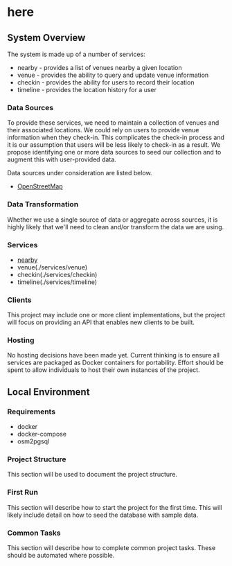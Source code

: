 # here

## System Overview

The system is made up of a number of services:

- nearby - provides a list of venues nearby a given location
- venue - provides the ability to query and update venue information
- checkin - provides the ability for users to record their location
- timeline - provides the location history for a user

### Data Sources

To provide these services, we need to maintain a collection of venues and their associated locations. We could rely on users to provide venue information when they check-in. This complicates the check-in process and it is our assumption that users will be less likely to check-in as a result. We propose identifying one or more data sources to seed our collection and to augment this with user-provided data.

Data sources under consideration are listed below.

- [OpenStreetMap](https://www.openstreetmap.org/about)

### Data Transformation

Whether we use a single source of data or aggregate across sources, it is highly likely that we'll need to clean and/or transform the data we are using.

### Services

- [nearby](./services/nearby)
- venue(./services/venue)
- checkin(./services/checkin)
- timeline(./services/timeline)

### Clients

This project may include one or more client implementations, but the project will focus on providing an API that enables new clients to be built.

### Hosting

No hosting decisions have been made yet. Current thinking is to ensure all services are packaged as Docker containers for portability. Effort should be spent to allow individuals to host their own instances of the project.

## Local Environment

### Requirements

- docker
- docker-compose
- osm2pgsql

### Project Structure

This section will be used to document the project structure.

### First Run

This section will describe how to start the project for the first time. This will likely include detail on how to seed the database with sample data.

### Common Tasks

This section will describe how to complete common project tasks. These should be automated where possible.

